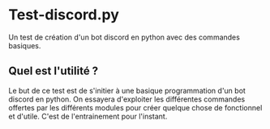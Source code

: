 # Test-discord.py
Un test de création d'un bot discord en python avec des commandes basiques.

## Quel est l'utilité ?

Le but de ce test est de s'initier à une basique programmation d'un bot discord en python.
On essayera d'exploiter les différentes commandes offertes par les différents modules pour créer quelque chose de fonctionnel et d'utile.
C'est de l'entrainement pour l'instant.
